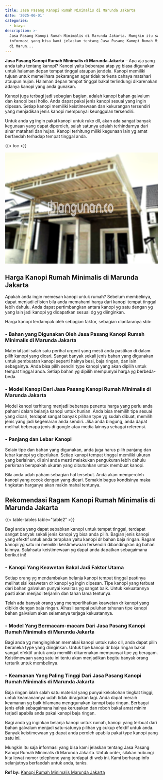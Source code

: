 ```yaml
---
title: Jasa Pasang Kanopi Rumah Minimalis di Marunda Jakarta
date: '2025-06-01'
categories:
  - biaya
description: >-
  Jasa Pasang Kanopi Rumah Minimalis di Marunda Jakarta. Mungkin itu saja
  informasi yang bisa kami jelaskan tentang Jasa Pasang Kanopi Rumah Minimalis
  di Marun...
---
```


**Jasa Pasang Kanopi Rumah Minimalis di Marunda Jakarta** – Apa aja yang anda tahu tentang kanopi? Kanopi yaitu beberapa atap yg biasa digunakan untuk halaman depan tempat tinggal ataupun jendela. Kanopi memiliki tujuan untuk memelihara pekarangan agar tidak terkena cahaya matahari ataupun hujan. Halaman depan tempat tinggal bakal terlindungi dikarenakan adanya kanopi yang anda gunakan.

Kanopi juga terbagi jadi sebagian bagian, adalah kanopi bahan galvalum dan kanopi besi hollo. Anda dapat pakai jenis kanopi sesuai yang ingin dipesan. Setiap kanopi memiliki keistimewaan dan kekurangan tersendiri yang menjadikan jenis kanopi mempunyai keunggulan tersendiri.

Untuk anda yg ingin pakai kanopi untuk ruko dll, akan ada sangat banyak kegunaan yang dapat diperoleh, salah satunya adalah terhindarnya dari sinar matahari dan hujan. Kanopi terhitung miliki kegunaan lain yg amat berfaedah terhadap tempat tinggal anda.

{{< toc >}}

![Jasa Pasang Kanopi Rumah Minimalis di Marunda Jakarta](/images/harga-kanopi-minimalis-17.png)

## Harga Kanopi Rumah Minimalis di Marunda Jakarta

Apakah anda ingin memesan kanopi untuk rumah? Sebelum membelinya, dapat menjadi efisien bila anda memahami harga dari kanopi tempat tinggal lebih dahulu. Anda dapat pertimbangkan antara kanopi yg satu dengan yg yang lain jadi kanopi yg didapatkan sesuai dg yg diinginkan.

Harga kanopi terdampak oleh sebagian faktor, sebagian diantaranya sbb:

### \- Bahan yang Digunakan Oleh Jasa Pasang Kanopi Rumah Minimalis di Marunda Jakarta

Material jadi salah satu perihal urgent yang mesti anda pastikan di dalam pilih kanopi yang dicari. Sangat banyak sekali jenis bahan yang digunakan untuk pembuatan kanopi seperti halnya besi, baja ringan, dan lain sebagainya. Anda bisa pilih sendiri type kanopi yang akan dipilih untuk tempat tinggal anda. Setiap bahan yg dipilih mempunyai harga yg berbeda-beda.

### \- Model Kanopi Dari Jasa Pasang Kanopi Rumah Minimalis di Marunda Jakarta

Model kanopi terhitung menjadi beberapa penentu harga yang perlu anda pahami dalam belanja kanopi untuk hunian. Anda bisa memilih tipe sesuai yang dicari, terdapat sangat banyak pilihan type yg sudah dibuat, memilih jenis yang jadi kegemaran anda sendiri. Jika anda bingung, anda dapat melihat beberapa jenis di google atau media lainnya sebagai referensi.

### \- Panjang dan Lebar Kanopi

Selain tipe dan bahan yang digunakan, anda juga harus pilih panjang dan lebar kanopi yg diperlukan. Setiap kanopi tempat tinggal memiliki ukuran yang berlainan, di sini anda mesti melakukan pengukuran lebih dahulu perkiraan berapakah ukuran yang dibutuhkan untuk membuat kanopi.

Bila anda udah paham sebagian hal tersebut. Anda akan memperoleh kanopi yang cocok dengan yang dicari. Semakin bagus kondisinya maka tingkatan harganya akan makin mahal tentunya.

## Rekomendasi Ragam Kanopi Rumah Minimalis di Marunda Jakarta

{{< table-tables table="table2" >}}

Bagi anda yang dapat sebabkan kanopi untuk tempat tinggal, terdapat sangat banyak sekali jenis kanopi yg bisa anda pilih. Bagian jenis kanopi yang efektif untuk anda terapkan yaitu kanopi dr bahan baja ringan. Ragam kanopi yg satu ini memiliki keistimewaan tersendiri dibandingkan dg bahan lainnya. Salahsatu keistimewaan yg dapat anda dapatkan sebagaimana berikut ini!

### \- Kanopi Yang Keawetan Bakal Jadi Faktor Utama

Setiap orang yg mendambakan belanja kanopi tempat tinggal pastinya melihat sisi keawetan dr kanopi yg ingin dipesan. Tipe kanopi yang terbuat dari bahan galvalum punyai kwalitas yg sangat baik. Untuk kekuatannya pasti akan menjadi terjamin dan tahan lama tentunya.

Telah ada banyak orang yang memperlihatkan keawetan dr kanopi yang dibikin dengan baja ringan. Alhasil sampai puluhan tahunan tipe kanopi bahan galvalum akan selamanya terjaga kekuatannya.

### \- Model Yang Bermacam-macam Dari Jasa Pasang Kanopi Rumah Minimalis di Marunda Jakarta

Bagi anda yg menginginkan memakai kanopi untuk ruko dll, anda dapat pilih beraneka type yang diinginkan. Untuk tipe kanopi dr baja ringan bakal sangat efektif untuk anda memilih dikarenakan mempunyai tipe yg beragam. Keistimewaan yang satu ini tentu akan menjadikan begitu banyak orang tertarik untuk membelinya.

### \- Keamanan Yang Paling Tinggi Dari Jasa Pasang Kanopi Rumah Minimalis di Marunda Jakarta

Baja ringan ialah salah satu material yang punyai kekokohan tingkat tinggi, untuk keamanannya udah tidak diragukan lagi. Anda dapat meraih keamanan yg baik bilamana menggunakan kanopi baja ringan. Berbagai jenis efek sebagaimana halnya kerusakan dan roboh bakal amat minim terjadi apabila anda pakai kanopi baja ringan.

Bagi anda yg inginkan belanja kanopi untuk rumah, kanopi yang terbuat dari bahan galvalum menjadi satu-satunya pilihan yg cukup efektif untuk anda. Banyak keistimewaan yg dapat anda peroleh apabila pakai type kanopi yang satu ini.

Mungkin itu saja informasi yang bisa kami jelaskan tentang Jasa Pasang Kanopi Rumah Minimalis di Marunda Jakarta. Untuk order, silakan hubungi kita lewat nomor telephone yang terdapat di web ini. Kami berharap info selanjutnya berfaedah untuk anda, tanks.

**Ref by:**  [Kanopi Rumah Minimalis Marunda Jakarta](https://id.wikipedia.org/wiki/Kanopi)
